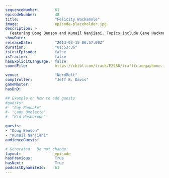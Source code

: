 ```yaml
---
sequenceNumber:       61
episodeNumber:        48
title:                "Felicity Wackamole"
image:                episode-placeholder.jpg
description: >
  Featuring Doug Benson and Kumail Nanjiani. Topics include Gene Hackman, emphysema, sharks, cereal, Thalidomide, Wreck it Ralph, burn victims, Dracula, Special Olympics, regular Olympics, Bruce Villanch, missing electronics and law enforcement. The D&...
showDate:             
releaseDate:          "2013-03-15 06:57:00Z"
duration:             "01:53:36"
isLostEpisode:        false
isTrailer:            false
hasExplicitLanguage:  false
soundFile:            https://chtbl.com/track/E2288/traffic.megaphone.fm/STA5496026101.mp3?updated=1554494350

venue:                "NerdMelt"
comptroller:          "Jeff B. Davis"
gameMaster:           
hasDnD:               

## Example on how to add guests
#guests:
#- "Guy Pancake"
#- "Lady Omelette"
#- "Kid Hashbrown"

guests:
- "Doug Benson"
- "Kumail Nanjiani"
audienceGuests:

# Generated.  Do not change:
layout:               episode
hasPrevious:          True
hasNext:              True
podcastDynamiteId:    61
---
```

